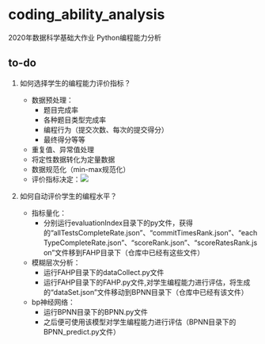 # coding_ability_analysis
2020年数据科学基础大作业 Python编程能力分析

## to-do
1. 如何选择学生的编程能力评价指标？
    - 数据预处理：
        - 题目完成率
        - 各种题目类型完成率
        - 编程行为（提交次数、每次的提交得分）
        - 最终得分等等
    - 重复值、异常值处理
    - 将定性数据转化为定量数据
    - 数据规范化（min-max规范化）
    - 评价指标决定：![](https://lqhoss.oss-cn-beijing.aliyuncs.com/index.jpg)
    
2. 如何自动评价学生的编程水平？
    - 指标量化：
        - 分别运行evaluationIndex目录下的py文件，获得的“allTestsCompleteRate.json”、“commitTimesRank.json”、“eachTypeCompleteRate.json”、“scoreRank.json”、“scoreRatesRank.json”文件移到FAHP目录下（仓库中已经有这些文件）
    - 模糊层次分析：
        - 运行FAHP目录下的dataCollect.py文件
        - 运行FAHP目录下的FAHP.py文件,对学生编程能力进行评估，将生成的“dataSet.json”文件移动到BPNN目录下（仓库中已经有该文件）
    - bp神经网络：
       - 运行BPNN目录下的BPNN.py文件
       - 之后便可使用该模型对学生编程能力进行评估（BPNN目录下的BPNN_predict.py文件）

